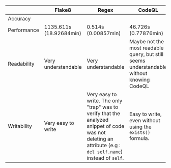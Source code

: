 || Flake8 | Regex | CodeQL |
|---|---|---|---|
Accuracy | | | |
Performance | 1135.611s (18.92684min) | 0.514s (0.00857min) | 46.726s (0.77876min) |
Readability | Very understandable | Very understandable | Maybe not the most readable query, but still seems understandable without knowing CodeQL |
Writability | Very easy to write | Very easy to write. The only "trap" was to verify that the analyzed snippet of code was not deleting an attribute (e.g : `del self.name`) instead of `self`.| Easy to write, even without using the `exists()` formula. |
